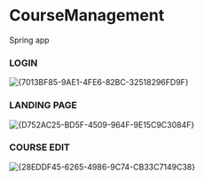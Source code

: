 # CourseManagement
Spring app

### LOGIN
![{7013BF85-9AE1-4FE6-82BC-32518296FD9F}](https://user-images.githubusercontent.com/110606171/193687076-b70253cb-0d91-469a-9266-17856147c418.png)


### LANDING PAGE 
![{D752AC25-BD5F-4509-964F-9E15C9C3084F}](https://user-images.githubusercontent.com/110606171/193687114-f06da14d-50c0-4ec0-8085-d36d255ac19a.png)

### COURSE EDIT
![{28EDDF45-6265-4986-9C74-CB33C7149C38}](https://user-images.githubusercontent.com/110606171/193687131-815690f5-44ac-4f82-b7de-61b64000f05d.png)
